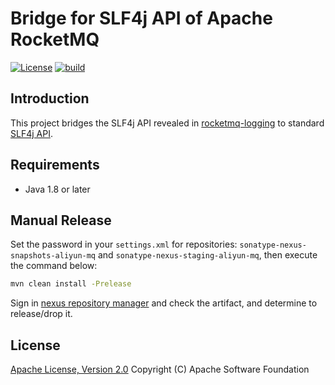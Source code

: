 # Bridge for SLF4j API of Apache RocketMQ

[![License][license-image]][license-url]
[![build][build-image]][build-url]

## Introduction

This project bridges the SLF4j API revealed in [rocketmq-logging](https://github.com/aliyun-mq/rocketmq-logging) to standard [SLF4j API](https://github.com/qos-ch/slf4j).

## Requirements

- Java 1.8 or later

## Manual Release

Set the password in your `settings.xml` for repositories: `sonatype-nexus-snapshots-aliyun-mq`
and `sonatype-nexus-staging-aliyun-mq`, then execute the command below:

```bash
mvn clean install -Prelease
```

Sign in [nexus repository manager](https://s01.oss.sonatype.org/#stagingRepositories) and check the artifact, and
determine to release/drop it.

## License

[Apache License, Version 2.0](http://www.apache.org/licenses/LICENSE-2.0.html) Copyright (C) Apache Software Foundation

[license-image]: https://img.shields.io/badge/license-Apache%202-4EB1BA.svg
[license-url]: https://www.apache.org/licenses/LICENSE-2.0.html
[build-image]: https://github.com/aliyun-mq/rocketmq-slf4j-api-bridge/actions/workflows/build.yml/badge.svg
[build-url]: https://github.com/aliyun-mq/rocketmq-slf4j-api-bridge/actions/workflows/build.yml
